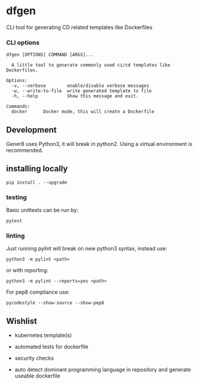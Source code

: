 # dfgen

CLI tool for generating CD related templates like Dockerfiles

### CLI options
```
dfgen [OPTIONS] COMMAND [ARGS]...

  A little tool to generate commonly used ci/cd templates like Dockerfiles.

Options:
  -v, --verbose        enable/disable verbose messages
  -w, --write-to-file  write generated template to file
  -h, --help           Show this message and exit.

Commands:
  docker      Docker mode, this will create a Dockerfile
```

## Development
Gener8 uses Python3, it will break in python2.
Using a virtual environment is recommended.

## installing locally
```
pip install . --upgrade
```

### testing
Basic unittests can be run by:
```
pytest
```

### linting
Just running pylint will break on new python3 syntax, instead use:
```
python3 -m pylint <path>
```

or with reporting:
```
python3 -m pylint --reports=yes <path>
```

For pep8 compliance use: 
```
pycodestyle --show-source --show-pep8
```

## Wishlist

* kubernetes template(s)
* automated tests for dockerfile
* security checks

* auto detect dominant programming language in repository and generate useable dockerfile

